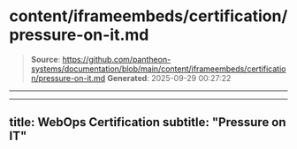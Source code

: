 # content/iframeembeds/certification/pressure-on-it.md

> **Source**: https://github.com/pantheon-systems/documentation/blob/main/content/iframeembeds/certification/pressure-on-it.md
> **Generated**: 2025-09-29 00:27:22

---

---
title: WebOps Certification
subtitle: "Pressure on IT"
---

<Partial file="certification-guide/pressure-on-it.md" />
